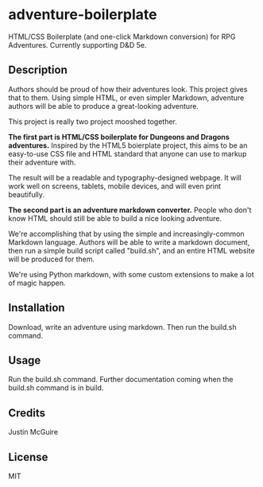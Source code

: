 # adventure-boilerplate

HTML/CSS Boilerplate (and one-click Markdown conversion) for RPG Adventures. Currently supporting D&amp;D 5e.

## Description

Authors should be proud of how their adventures look. This project gives that to them. Using simple HTML, or even simpler Markdown, adventure authors will be able to produce a great-looking adventure.

This project is really two project mooshed together.

**The first part is HTML/CSS boilerplate for Dungeons and Dragons adventures.** Inspired by the HTML5 boierplate project, this aims to be an easy-to-use CSS file and HTML standard that anyone can use to markup their adventure with.

The result will be a readable and typography-designed webpage. It will work well on screens, tablets, mobile devices, and will even print beautifully.

**The second part is an adventure markdown converter.** People who don't know HTML should still be able to build a nice looking adventure.

We're accomplishing that by using the simple and increasingly-common Markdown language. Authors will be able to write a markdown document, then run a simple build script called "build.sh", and an entire HTML website will be produced for them.

We're using Python markdown, with some custom extensions to make a lot of magic happen.

## Installation

Download, write an adventure using markdown. Then run the build.sh command.

## Usage

Run the build.sh command. Further documentation coming when the build.sh command is in build.

## Credits

Justin McGuire

## License

MIT

